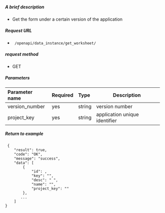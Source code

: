 ##### A brief description

- Get the form under a certain version of the application

##### Request URL
- ` /openapi/data_instance/get_worksheet/`
  
##### request method
- GET

##### Parameters

|Parameter name|Required|Type|Description|
|:---- |:---|:----- |----- |
|version_number |yes |string |version number |
|project_key |yes |string |application unique identifier |



##### Return to example

````
 {
    "result": true,
    "code": "OK",
    "message": "success",
    "data": [
        {
            "id": ,
            "key": "",
            "desc": " ",
            "name": "",
            "project_key": ""
        },
       ...
    ]
}
````
